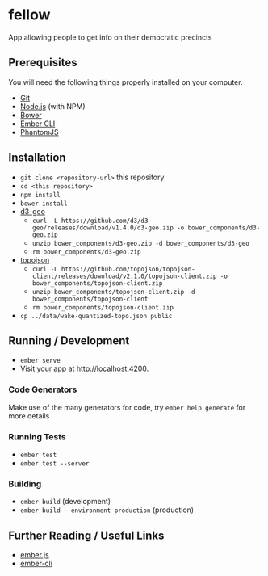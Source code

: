 # fellow

App allowing people to get info on their democratic precincts

## Prerequisites

You will need the following things properly installed on your computer.

* [Git](https://git-scm.com/)
* [Node.js](https://nodejs.org/) (with NPM)
* [Bower](https://bower.io/)
* [Ember CLI](https://ember-cli.com/)
* [PhantomJS](http://phantomjs.org/)

## Installation

* `git clone <repository-url>` this repository
* `cd <this repository>`
* `npm install`
* `bower install`
* [d3-geo](https://github.com/d3/d3-geo)
	* `curl -L https://github.com/d3/d3-geo/releases/download/v1.4.0/d3-geo.zip -o bower_components/d3-geo.zip`
	* `unzip bower_components/d3-geo.zip -d bower_components/d3-geo`
	* `rm bower_components/d3-geo.zip`
* [topojson](https://github.com/topojson/topojson-client)
	* `curl -L https://github.com/topojson/topojson-client/releases/download/v2.1.0/topojson-client.zip -o bower_components/topojson-client.zip`
	* `unzip bower_components/topojson-client.zip -d bower_components/topojson-client`
	* `rm bower_components/topojson-client.zip`
* `cp ../data/wake-quantized-topo.json public`

## Running / Development

* `ember serve`
* Visit your app at [http://localhost:4200](http://localhost:4200).

### Code Generators

Make use of the many generators for code, try `ember help generate` for more details

### Running Tests

* `ember test`
* `ember test --server`

### Building

* `ember build` (development)
* `ember build --environment production` (production)

## Further Reading / Useful Links

* [ember.js](http://emberjs.com/)
* [ember-cli](https://ember-cli.com/)